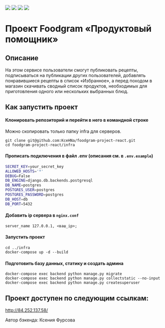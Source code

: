 ![](https://img.shields.io/badge/Python-3.10-blue) 
![](https://img.shields.io/badge/Django-3.2-green)
![](https://img.shields.io/badge/DjangoRestFramework-3.13.1-red)
![](https://img.shields.io/badge/Docker-3.8-yellow)

# Проект Foodgram «Продуктовый помощник»

## Описание

На этом сервисе пользователи смогут публиковать рецепты, подписываться на публикации других пользователей, добавлять понравившиеся рецепты в список «Избранное», а перед походом в магазин скачивать сводный список продуктов, необходимых для приготовления одного или нескольких выбранных блюд.


## Как запустить проект

#### Клонировать репозиторий и перейти в него в командной строке

Можно скопировать только папку infra для серверов.

```shell
git clone git@github.com:KceHNa/foodgram-project-react.git
cd foodgram-project-react/infra
```
#### Прописать подключения в файл .env (описания см. в `.env.example`)
```bash
SECRET_KEY=your_secret_key
ALLOWED_HOSTS='*'
DEBUG=False
DB_ENGINE=django.db.backends.postgresql
DB_NAME=postgres
POSTGRES_USER=postgres
POSTGRES_PASSWORD=postgres
DB_HOST=db
DB_PORT=5432
```
#### Добавить ip сервера в `nginx.conf`
```
server_name 127.0.0.1, <ваш_ip>;
```

#### Запустить проект 

```shell
cd ../infra
docker-compose up -d --build
```

#### Подготовить базу данных, статику и создать админа

```shell
docker-compose exec backend python manage.py migrate
docker-compose exec backend python manage.py collectstatic --no-input
docker-compose exec backend python manage.py createsuperuser
```

## Проект доступен по следующим ссылкам:
http://84.252.137.58/

Автор бэкенда: Ксения Фурсова
